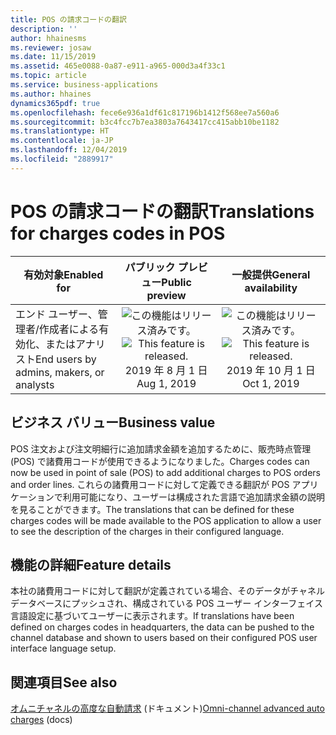 ```yaml
---
title: POS の請求コードの翻訳
description: ''
author: hhainesms
ms.reviewer: josaw
ms.date: 11/15/2019
ms.assetid: 465e0088-0a87-e911-a965-000d3a4f33c1
ms.topic: article
ms.service: business-applications
ms.author: hhaines
dynamics365pdf: true
ms.openlocfilehash: fece6e936a1df61c817196b1412f568ee7a560a6
ms.sourcegitcommit: b3c4fcc7b7ea3803a7643417cc415abb10be1182
ms.translationtype: HT
ms.contentlocale: ja-JP
ms.lasthandoff: 12/04/2019
ms.locfileid: "2889917"
---
```

# <a name="translations-for-charges-codes-in-pos"></a><span data-ttu-id="5c6fb-102">POS の請求コードの翻訳</span><span class="sxs-lookup"><span data-stu-id="5c6fb-102">Translations for charges codes in POS</span></span>


| <span data-ttu-id="5c6fb-103">有効対象</span><span class="sxs-lookup"><span data-stu-id="5c6fb-103">Enabled for</span></span>    |  <span data-ttu-id="5c6fb-104">パブリック プレビュー</span><span class="sxs-lookup"><span data-stu-id="5c6fb-104">Public preview</span></span> | <span data-ttu-id="5c6fb-105">一般提供</span><span class="sxs-lookup"><span data-stu-id="5c6fb-105">General availability</span></span> | 
| ---------- | :----------: |:----------: |
|<span data-ttu-id="5c6fb-106">エンド ユーザー、管理者/作成者による有効化、またはアナリスト</span><span class="sxs-lookup"><span data-stu-id="5c6fb-106">End users by admins, makers, or analysts</span></span>|<span data-ttu-id="5c6fb-107">![この機能はリリース済みです。](/dynamics365-release-plan/media/green-checkmark.png "この機能はリリース済みです。")</span><span class="sxs-lookup"><span data-stu-id="5c6fb-107">![This feature is released.](/dynamics365-release-plan/media/green-checkmark.png "This feature is released.")</span></span> <span data-ttu-id="5c6fb-108">2019 年 8 月 1 日</span><span class="sxs-lookup"><span data-stu-id="5c6fb-108">Aug 1, 2019</span></span>| <span data-ttu-id="5c6fb-109">![この機能はリリース済みです。](/dynamics365-release-plan/media/green-checkmark.png "この機能はリリース済みです。")</span><span class="sxs-lookup"><span data-stu-id="5c6fb-109">![This feature is released.](/dynamics365-release-plan/media/green-checkmark.png "This feature is released.")</span></span> <span data-ttu-id="5c6fb-110">2019 年 10 月 1 日</span><span class="sxs-lookup"><span data-stu-id="5c6fb-110">Oct 1, 2019</span></span>|


## <a name="business-value"></a><span data-ttu-id="5c6fb-111">ビジネス バリュー</span><span class="sxs-lookup"><span data-stu-id="5c6fb-111">Business value</span></span>
<!-- bv start -->
<span data-ttu-id="5c6fb-112">POS 注文および注文明細行に追加請求金額を追加するために、販売時点管理 (POS) で諸費用コードが使用できるようになりました。</span><span class="sxs-lookup"><span data-stu-id="5c6fb-112">Charges codes can now be used in point of sale (POS) to add additional charges to POS orders and order lines.</span></span> <span data-ttu-id="5c6fb-113">これらの諸費用コードに対して定義できる翻訳が POS アプリケーションで利用可能になり、ユーザーは構成された言語で追加請求金額の説明を見ることができます。</span><span class="sxs-lookup"><span data-stu-id="5c6fb-113">The translations that can be defined for these charges codes will be made available to the POS application to allow a user to see the description of the charges in their configured language.</span></span>
<!-- bv end -->



## <a name="feature-details"></a><span data-ttu-id="5c6fb-114">機能の詳細</span><span class="sxs-lookup"><span data-stu-id="5c6fb-114">Feature details</span></span>
<!--feature detail start -->
<span data-ttu-id="5c6fb-115">本社の諸費用コードに対して翻訳が定義されている場合、そのデータがチャネル データベースにプッシュされ、構成されている POS ユーザー インターフェイス言語設定に基づいてユーザーに表示されます。</span><span class="sxs-lookup"><span data-stu-id="5c6fb-115">If translations have been defined on charges codes in headquarters, the data can be pushed to the channel database and shown to users based on their configured POS user interface language setup.</span></span>
<!--feature detail end -->










## <a name="see-also"></a><span data-ttu-id="5c6fb-116">関連項目</span><span class="sxs-lookup"><span data-stu-id="5c6fb-116">See also</span></span>

<span data-ttu-id="5c6fb-117">[オムニチャネルの高度な自動請求](https://docs.microsoft.com/dynamics365/unified-operations/retail/omni-auto-charges) (ドキュメント)</span><span class="sxs-lookup"><span data-stu-id="5c6fb-117">[Omni-channel advanced auto charges](https://docs.microsoft.com/dynamics365/unified-operations/retail/omni-auto-charges) (docs)</span></span>
